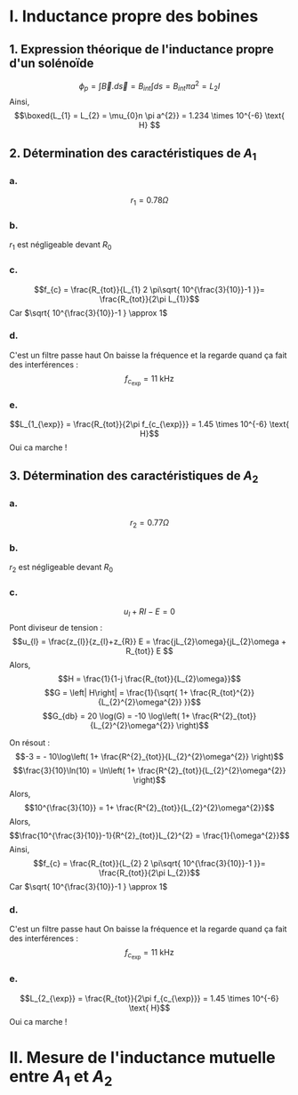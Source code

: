 # I. Inductance propre des bobines
## 1. Expression théorique de l'inductance propre d'un solénoïde
$$\phi_{p} = \int \vec{B}.d\vec{s} = B_{int}\int ds   = B_{int}\pi a^{2} = L_{2}I$$
Ainsi, 
$$\boxed{L_{1} = L_{2} = \mu_{0}n \pi a^{2}} = 1.234 \times 10^{-6} \text{ H} $$

## 2. Détermination des caractéristiques de $A_{1}$
### a.
$$r_{1} = 0.78 \Omega$$

### b.
$r_{1}$ est négligeable devant $R_{0}$

### c.
$$f_{c} = \frac{R_{tot}}{L_{1} 2 \pi\sqrt{ 10^{\frac{3}{10}}-1 }}= \frac{R_{tot}}{2\pi L_{1}}$$
Car $\sqrt{ 10^{\frac{3}{10}}-1 } \approx 1$

### d.
C'est un filtre passe haut
On baisse la fréquence et la regarde quand ça fait des interférences : 
$$f_{c_{\exp}} = 11 \text{ kHz}$$

### e. 
$$L_{1_{\exp}} = \frac{R_{tot}}{2\pi f_{c_{\exp}}} =  1.45 \times 10^{-6} \text{ H}$$
Oui ca marche !


## 3. Détermination des caractéristiques de $A_{2}$
### a.
$$r_{2} = 0.77 \Omega$$
### b.
$r_{2}$ est négligeable devant $R_{0}$

### c.
$$u_{l} + RI - E = 0$$
Pont diviseur de tension : 
$$u_{l} = \frac{z_{l}}{z_{l}+z_{R}} E = \frac{jL_{2}\omega}{jL_{2}\omega + R_{tot}} E $$
Alors, 
$$H = \frac{1}{1-j \frac{R_{tot}}{L_{2}\omega}}$$
$$G = \left| H\right| = \frac{1}{\sqrt{ 1+ \frac{R_{tot}^{2}}{L_{2}^{2}\omega^{2}} }}$$
$$G_{db} = 20 \log(G) = -10 \log\left( 1+ \frac{R^{2}_{tot}}{L_{2}^{2}\omega^{2}} \right)$$

On résout : 
$$-3 = - 10\log\left( 1+ \frac{R^{2}_{tot}}{L_{2}^{2}\omega^{2}} \right)$$
$$\frac{3}{10}\ln(10) = \ln\left( 1+ \frac{R^{2}_{tot}}{L_{2}^{2}\omega^{2}} \right)$$
Alors, 
$$10^{\frac{3}{10}} = 1+ \frac{R^{2}_{tot}}{L_{2}^{2}\omega^{2}}$$
Alors, 
$$\frac{10^{\frac{3}{10}}-1}{R^{2}_{tot}}L_{2}^{2} = \frac{1}{\omega^{2}}$$
Ainsi, 
$$f_{c} = \frac{R_{tot}}{L_{2} 2 \pi\sqrt{ 10^{\frac{3}{10}}-1 }}= \frac{R_{tot}}{2\pi L_{2}}$$
Car $\sqrt{ 10^{\frac{3}{10}}-1 } \approx 1$

### d.
C'est un filtre passe haut
On baisse la fréquence et la regarde quand ça fait des interférences : 
$$f_{c_{\exp}} = 11 \text{ kHz}$$

### e. 
$$L_{2_{\exp}} = \frac{R_{tot}}{2\pi f_{c_{\exp}}} =  1.45 \times 10^{-6} \text{ H}$$
Oui ca marche !


# II. Mesure de l'inductance mutuelle entre $A_{1}$ et $A_{2}$
